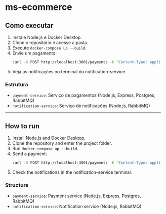 # ms-ecommerce

## Como executar

1. Instale Node.js e Docker Desktop.
2. Clone o repositório e acesse a pasta.
3. Execute `docker-compose up --build`.
4. Envie um pagamento:
   ```sh
   curl -X POST http://localhost:3001/payments -H "Content-Type: application/json" -d '{"userId": 101, "amount": 50.00}'
   ```
5. Veja as notificações no terminal do notification-service.

### Estrutura

- `payment-service`: Serviço de pagamentos (Node.js, Express, Postgres, RabbitMQ)
- `notification-service`: Serviço de notificações (Node.js, RabbitMQ)

---

## How to run

1. Install Node.js and Docker Desktop.
2. Clone the repository and enter the project folder.
3. Run `docker-compose up --build`.
4. Send a payment:
   ```sh
   curl -X POST http://localhost:3001/payments -H "Content-Type: application/json" -d '{"userId": 101, "amount": 50.00}'
   ```
5. Check the notifications in the notification-service terminal.

### Structure

- `payment-service`: Payment service (Node.js, Express, Postgres, RabbitMQ)
- `notification-service`: Notification service (Node.js, RabbitMQ)